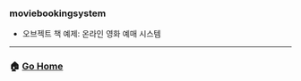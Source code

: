 ### moviebookingsystem
- 오브젝트 책 예제: 온라인 영화 예매 시스템



---

### :house: [Go Home](https://github.com/gmlwjd9405/oop-practice)
